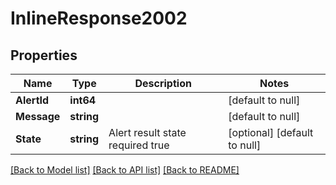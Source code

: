 # InlineResponse2002

## Properties
Name | Type | Description | Notes
------------ | ------------- | ------------- | -------------
**AlertId** | **int64** |  | [default to null]
**Message** | **string** |  | [default to null]
**State** | **string** | Alert result state required true | [optional] [default to null]

[[Back to Model list]](../README.md#documentation-for-models) [[Back to API list]](../README.md#documentation-for-api-endpoints) [[Back to README]](../README.md)


